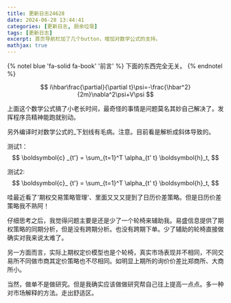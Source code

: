 ```yaml
---
title: 更新日志24628
date: 2024-06-28 13:44:41
categories: [更新日志, 厨余垃圾]
tags: [更新日志]
excerpt: 首页导航栏加了几个button，增加对数学公式的支持。
mathjax: true
---
```


{% notel blue 'fa-solid fa-book' '前言' %}
下面的东西完全无关。
{% endnotel %}

$$
i\hbar\frac{\partial}{\partial t}\psi=-\frac{\hbar^2}{2m}\nabla^2\psi+V\psi
$$

上面这个数学公式搞了小老长时间，最奇怪的事情是问题莫名其妙自己解决了。发挥程序员精神能跑就别动。

另外编译时对数学公式的_下划线有毛病。注意。目前看是解析成斜体导致的。

测试1：
$$
\boldsymbol{c} _{t'} = \sum_{t=1}^T \alpha_{t' t} \boldsymbol{h}_t,
$$

测试2:
$$
\boldsymbol{c}_ {t'} = \sum_{t=1}^T \alpha_{t' t} \boldsymbol{h}_t,
$$

哇最近看了'期权交易策略管理'、里面又又又提到了日历价差策略。但是日历价差策略我不熟阿！

仔细思考之后，我觉得问题主要是还是少了一个轮椅来辅助我。易盛信息提供了期权策略的同期分析，但是没有跨期分析。也没有跨期下单。少了辅助的轮椅直接做确实对我来说太难了。

另一方面而言，实际上期权定价模型也是个轮椅，真实市场表现并不相同，不同交易所不同做市商其定价策略也不尽相同。如明显上期所的询价价差比郑商所、大商所小。

当然，做单不是做研究。但是我确实应该做做研究帮自己往上提高一点点。多一种对市场解释的方法。走出舒适区。
